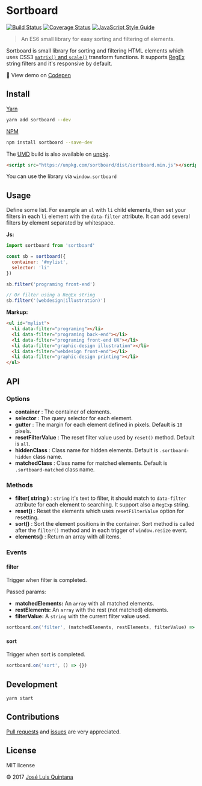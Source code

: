 # Sortboard
[![Build Status](https://travis-ci.org/joseluisq/sortboard.svg?branch=master)](https://travis-ci.org/joseluisq/sortboard) [![Coverage Status](https://coveralls.io/repos/github/joseluisq/sortboard/badge.svg?branch=master)](https://coveralls.io/github/joseluisq/sortboard?branch=master) [![JavaScript Style Guide](https://img.shields.io/badge/code%20style-standard-brightgreen.svg)](http://standardjs.com/)

> An ES6 small library for easy sorting and filtering of elements.

Sortboard is small library for sorting and filtering HTML elements which uses CSS3 [`matrix()` and `scale()`](http://www.w3.org/TR/2011/WD-css3-2d-transforms-20111215/) transform functions. It supports [RegEx](https://developer.mozilla.org/en/docs/Web/JavaScript/Guide/Regular_Expressions) string filters and it's responsive by default.

:tada: View demo on [Codepen](http://codepen.io/joseluisq/full/IlHzo/)

## Install

[Yarn](https://github.com/yarnpkg/)

```sh
yarn add sortboard --dev
```

[NPM](https://www.npmjs.com/)

```sh
npm install sortboard --save-dev
```

The [UMD](https://github.com/umdjs/umd) build is also available on [unpkg](https://unpkg.com).

```html
<script src="https://unpkg.com/sortboard/dist/sortboard.min.js"></script>
```

You can use the library via `window.sortboard`

## Usage

Define some list. For example an `ul` with `li` child elements, then set your filters in each `li` element with the `data-filter` attribute. It can add several filters by element separated by whitespace.

__Js:__

```js
import sortboard from 'sortboard'

const sb = sortboard({
  container: '#mylist',
  selector: 'li'
})

sb.filter('programing front-end')

// Or filter using a RegEx string
sb.filter('(webdesign|illustration)')
```

__Markup:__

```html
<ul id="mylist">
  <li data-filter="programing"></li>
  <li data-filter="programing back-end"></li>
  <li data-filter="programing front-end UX"></li>
  <li data-filter="graphic-design illustration"></li>
  <li data-filter="webdesign front-end"></li>
  <li data-filter="graphic-design printing"></li>
</ul>
```

## API

### Options

- __container__ : The container of elements.
- __selector__ : The query selector for each element.
- __gutter__ : The margin for each element defined in pixels. Default is `10` pixels.
- __resetFilterValue__ : The reset filter value used by `reset()` method. Default is `all`.
- __hiddenClass__ : Class name for hidden elements. Default is `.sortboard-hidden` class name.
- __matchedClass__ : Class name for matched elements. Default is `.sortboard-matched` class name.

### Methods

- __filter( string )__ : `string` it's text to filter, it should match to `data-filter` attribute for each element to searching. It support also a `RegExp` string.
- __reset()__ : Reset the elements which uses `resetFilterValue` option for resetting.
- __sort()__ : Sort the element positions in the container. Sort method is called after the `filter()` method and in each trigger of `window.resize` event.
- __elements()__ : Return an array with all items.

### Events

#### filter
Trigger when filter is completed.

Passed params:
- __matchedElements:__ An `array` with all matched elements.
- __restElements:__ An `array` with the rest (not matched) elements.
- __filterValue:__ A `string` with the current filter value used.

```js
sortboard.on('filter', (matchedElements, restElements, filterValue) => {})
```

#### sort
Trigger when sort is completed.

```js
sortboard.on('sort', () => {})
```

## Development

```sh
yarn start
```

## Contributions

[Pull requests](https://github.com/joseluisq/sortboard/pulls) and [issues](https://github.com/joseluisq/sortboard/issues) are very appreciated.

## License
MIT license

© 2017 [José Luis Quintana](http://git.io/joseluisq)
